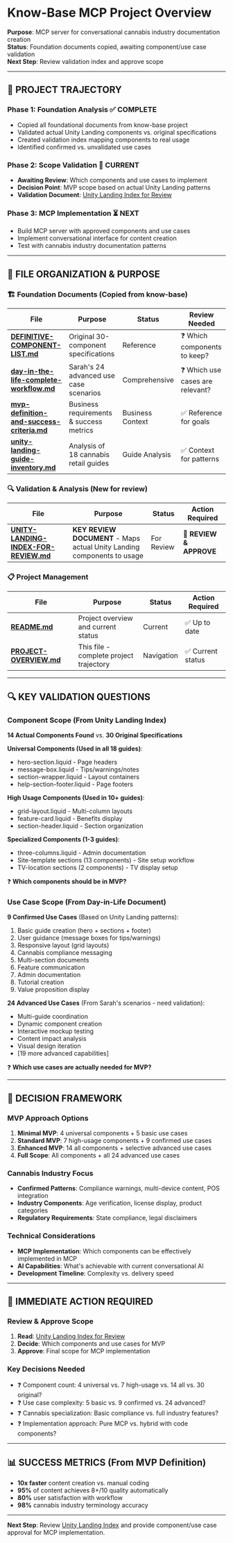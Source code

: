 # Know-Base MCP Project Overview

**Purpose**: MCP server for conversational cannabis industry documentation creation  
**Status**: Foundation documents copied, awaiting component/use case validation  
**Next Step**: Review validation index and approve scope

---

## 🎯 **PROJECT TRAJECTORY**

### **Phase 1: Foundation Analysis** ✅ **COMPLETE**
- Copied all foundational documents from know-base project
- Validated actual Unity Landing components vs. original specifications
- Created validation index mapping components to real usage
- Identified confirmed vs. unvalidated use cases

### **Phase 2: Scope Validation** 🔄 **CURRENT**
- **Awaiting Review**: Which components and use cases to implement
- **Decision Point**: MVP scope based on actual Unity Landing patterns
- **Validation Document**: [Unity Landing Index for Review](foundation-docs/UNITY-LANDING-INDEX-FOR-REVIEW.md)

### **Phase 3: MCP Implementation** ⏳ **NEXT**
- Build MCP server with approved components and use cases
- Implement conversational interface for content creation
- Test with cannabis industry documentation patterns

---

## 📁 **FILE ORGANIZATION & PURPOSE**

### **🏗️ Foundation Documents** (Copied from know-base)
| File | Purpose | Status | Review Needed |
|------|---------|---------|---------------|
| **[DEFINITIVE-COMPONENT-LIST.md](foundation-docs/components/DEFINITIVE-COMPONENT-LIST.md)** | Original 30-component specifications | Reference | ❓ Which components to keep? |
| **[day-in-the-life-complete-workflow.md](foundation-docs/user-scenarios/day-in-the-life-complete-workflow.md)** | Sarah's 24 advanced use case scenarios | Comprehensive | ❓ Which use cases are relevant? |
| **[mvp-definition-and-success-criteria.md](foundation-docs/mvp-definition-and-success-criteria.md)** | Business requirements & success metrics | Business Context | ✅ Reference for goals |
| **[unity-landing-guide-inventory.md](foundation-docs/unity-landing-guide-inventory.md)** | Analysis of 18 cannabis retail guides | Guide Analysis | ✅ Context for patterns |

### **🔍 Validation & Analysis** (New for review)
| File | Purpose | Status | Action Required |
|------|---------|---------|-----------------|
| **[UNITY-LANDING-INDEX-FOR-REVIEW.md](foundation-docs/UNITY-LANDING-INDEX-FOR-REVIEW.md)** | **KEY REVIEW DOCUMENT** - Maps actual Unity Landing components to usage | For Review | 🚨 **REVIEW & APPROVE** |

### **📋 Project Management**
| File | Purpose | Status | Action Required |
|------|---------|---------|-----------------|
| **[README.md](README.md)** | Project overview and current status | Current | ✅ Up to date |
| **[PROJECT-OVERVIEW.md](PROJECT-OVERVIEW.md)** | This file - complete project trajectory | Navigation | ✅ Current status |

---

## 🔍 **KEY VALIDATION QUESTIONS**

### **Component Scope** (From Unity Landing Index)
**14 Actual Components Found** vs. **30 Original Specifications**

**Universal Components (Used in all 18 guides)**:
- hero-section.liquid - Page headers
- message-box.liquid - Tips/warnings/notes  
- section-wrapper.liquid - Layout containers
- help-section-footer.liquid - Page footers

**High Usage Components (Used in 10+ guides)**:
- grid-layout.liquid - Multi-column layouts
- feature-card.liquid - Benefits display
- section-header.liquid - Section organization

**Specialized Components (1-3 guides)**:
- three-columns.liquid - Admin documentation
- Site-template sections (13 components) - Site setup workflow
- TV-location sections (2 components) - TV display setup

❓ **Which components should be in MVP?**

### **Use Case Scope** (From Day-in-Life Document)
**9 Confirmed Use Cases** (Based on Unity Landing patterns):
1. Basic guide creation (hero + sections + footer)
2. User guidance (message boxes for tips/warnings)
3. Responsive layout (grid layouts)
4. Cannabis compliance messaging
5. Multi-section documents
6. Feature communication
7. Admin documentation
8. Tutorial creation
9. Value proposition display

**24 Advanced Use Cases** (From Sarah's scenarios - need validation):
- Multi-guide coordination
- Dynamic component creation  
- Interactive mockup testing
- Content impact analysis
- Visual design iteration
- [19 more advanced capabilities]

❓ **Which use cases are actually needed for MVP?**

---

## 🎯 **DECISION FRAMEWORK**

### **MVP Approach Options**
1. **Minimal MVP**: 4 universal components + 5 basic use cases
2. **Standard MVP**: 7 high-usage components + 9 confirmed use cases  
3. **Enhanced MVP**: 14 all components + selective advanced use cases
4. **Full Scope**: All components + all 24 advanced use cases

### **Cannabis Industry Focus**
- **Confirmed Patterns**: Compliance warnings, multi-device content, POS integration
- **Industry Components**: Age verification, license display, product categories
- **Regulatory Requirements**: State compliance, legal disclaimers

### **Technical Considerations**
- **MCP Implementation**: Which components can be effectively implemented in MCP
- **AI Capabilities**: What's achievable with current conversational AI
- **Development Timeline**: Complexity vs. delivery speed

---

## 🚨 **IMMEDIATE ACTION REQUIRED**

### **Review & Approve Scope**
1. **Read**: [Unity Landing Index for Review](foundation-docs/UNITY-LANDING-INDEX-FOR-REVIEW.md)
2. **Decide**: Which components and use cases for MVP
3. **Approve**: Final scope for MCP implementation

### **Key Decisions Needed**
- ❓ Component count: 4 universal vs. 7 high-usage vs. 14 all vs. 30 original?
- ❓ Use case complexity: 5 basic vs. 9 confirmed vs. 24 advanced?
- ❓ Cannabis specialization: Basic compliance vs. full industry features?
- ❓ Implementation approach: Pure MCP vs. hybrid with code components?

---

## 📊 **SUCCESS METRICS** (From MVP Definition)
- **10x faster** content creation vs. manual coding
- **95%** of content achieves 8+/10 quality automatically  
- **80%** user satisfaction with workflow
- **98%** cannabis industry terminology accuracy

---

**Next Step**: Review [Unity Landing Index](foundation-docs/UNITY-LANDING-INDEX-FOR-REVIEW.md) and provide component/use case approval for MCP implementation.
